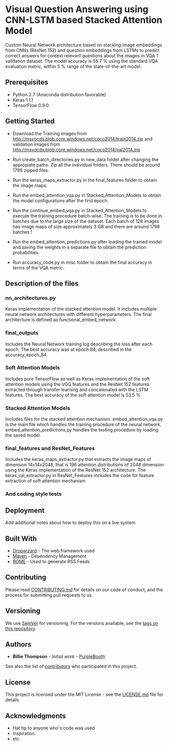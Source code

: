 # Visual Question Answering using CNN-LSTM based Stacked Attention Model

Custom Neural Network architecture based on stacking image embeddings from CNNs (ResNet 152) and question embeddings from LSTMs to predict correct answers for context relevant questions about the images in VQA 1 validation dataset. The model accuracy is 55.7 % using the standard VQA evaluation metric, within 5 % range of the state-of-the-art model.


## Prerequisites

* Python 2.7 (Anaconda distribution favorable)
* Keras 1.1.1
* TensorFlow 0.9.0

## Getting Started

* Download the Training images from http://msvocds.blob.core.windows.net/coco2014/train2014.zip and validation images from http://msvocds.blob.core.windows.net/coco2014/val2014.zip

* Run create_batch_directories.py in new_data folder after changing the appropiate paths. Zip all the individual folders. There should be around 1798 zipped files.

* Run the keras_maps_extractor.py in the final_features folder to obtain the image maps.

* Run the embed_attention_vqa.py in Stacked_Attention_Models to obtain the model configurations after the first epoch.

* Run the continue_embed_vqa.py in Stacked_Attention_Models to execute the training procedure batch-wise. The training is to be done in batches due to the large size of the dataset. Each batch of 128 images has image maps of size approximately 3 GB and there are around 1798 batches !

* Run the embed_attention_predictions.py after loading the trained model and saving the weights in a separate file to obtain the prediction probabilities.

* Run accuracy_code.py in misc folder to obtain the final accuracy in terms of the VQA metric.

## Description of the files

### nn_architectures.py

Keras implementation of the stacked attention model. It includes multiple neural network architectures with different hyperparameters. The final architecture is defined as functional_embed_network.

### final_outputs

Includes the Neural Network training log describing the loss after each epoch. The best accuracy was at epoch 84, described in the accuracy_epoch_84

### Soft Attention Models

Includes pure TensorFlow as well as Keras implementation of the soft attention models using the VGG features and the ResNet 152 features extracted through transfer learning and concatenated with the LSTM features. The best accuracy of the soft attention model is 53.5 %

### Stacked Attention Models

Includes files for the stacked attention mechanism. embed_attention_vqa.py is the main file which handles the training procedure of the neural network. embed_attention_predictions.py handles the testing procedure by loading the saved model.

### final_features and ResNet_Features

Includes the keras_maps_extractor.py that extracts the image maps of dimension 14x14x2048, that is 196 attention distributions of 2048 dimension using the Keras implementation of the ResNet 152 architecture. The keras_val_extractor.py in ResNet_Features includes the code for feature extraction of soft attention mechanism

### And coding style tests

## Deployment

Add additional notes about how to deploy this on a live system

## Built With

* [Dropwizard](http://www.dropwizard.io/1.0.2/docs/) - The web framework used
* [Maven](https://maven.apache.org/) - Dependency Management
* [ROME](https://rometools.github.io/rome/) - Used to generate RSS Feeds

## Contributing

Please read [CONTRIBUTING.md](https://gist.github.com/PurpleBooth/b24679402957c63ec426) for details on our code of conduct, and the process for submitting pull requests to us.

## Versioning

We use [SemVer](http://semver.org/) for versioning. For the versions available, see the [tags on this repository](https://github.com/your/project/tags). 

## Authors

* **Billie Thompson** - *Initial work* - [PurpleBooth](https://github.com/PurpleBooth)

See also the list of [contributors](https://github.com/your/project/contributors) who participated in this project.

## License

This project is licensed under the MIT License - see the [LICENSE.md](LICENSE.md) file for details

## Acknowledgments

* Hat tip to anyone who's code was used
* Inspiration
* etc
